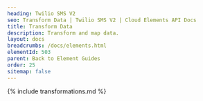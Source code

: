 ```yaml
---
heading: Twilio SMS V2
seo: Transform Data | Twilio SMS V2 | Cloud Elements API Docs
title: Transform Data
description: Transform and map data.
layout: docs
breadcrumbs: /docs/elements.html
elementId: 503
parent: Back to Element Guides
order: 25
sitemap: false
---
```


{% include transformations.md %}

